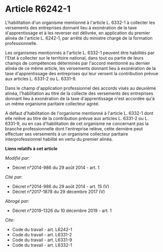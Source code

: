 # Article R6242-1

L'habilitation d'un organisme mentionné à l'article L. 6332-1 à collecter les versements des entreprises donnant lieu à
exonération de la taxe d'apprentissage et à les reverser est délivrée, en application du premier alinéa de l'article L.
6242-1, par arrêté du ministre chargé de la formation professionnelle. 

Les organismes mentionnés à l'article L. 6332-1 peuvent être habilités par l'Etat à collecter sur le territoire national,
dans tout ou partie de leurs champs de compétences déterminés par l'accord mentionné au dernier alinéa de ce même article,
les versements donnant lieu à exonération de la taxe d'apprentissage des entreprises qui leur versent la contribution prévue
aux articles L. 6331-2 ou L. 6331-9.

Dans le champ d'application professionnel des accords visés au deuxième alinéa, l'habilitation au titre de la collecte des
versements des entreprises donnant lieu à exonération de la taxe d'apprentissage n'est accordée qu'à un même organisme
paritaire collecteur agréé. 

A défaut d'habilitation de l'organisme mentionné à l'article L. 6332-1 dont elle relève au titre de la contribution prévue
aux articles L. 6331-2 ou L. 6331-9, ou en cas d'habilitation de cet organisme ne concernant pas la branche professionnelle
dont l'entreprise relève, cette dernière peut effectuer ses versements à un organisme collecteur paritaire interprofessionnel
habilité en vertu du premier alinéa.

**Liens relatifs à cet article**

_Modifié par_:

  - Décret n°2014-986 du 29 août 2014 - art. 1

_Cité par_:

  - Décret n°2014-986 du 29 août 2014 - art. 15 (V)
  - Décret n°2017-1878 du 29 décembre 2017 (V)

_Abrogé par_:

  - Décret n°2019-1326 du 10 décembre 2019 - art. 1

_Cite_:

  - Code du travail - art. L6242-1
  - Code du travail - art. L6331-2
  - Code du travail - art. L6331-9
  - Code du travail - art. L6332-1
